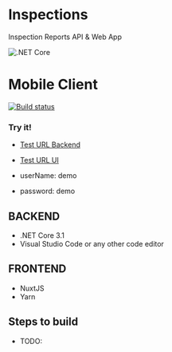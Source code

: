 # Inspections
Inspection Reports API & Web App

![.NET Core](https://github.com/ivaneliasoo/Inspections/workflows/.NET%20Core/badge.svg)

# Mobile Client
[![Build status](https://build.appcenter.ms/v0.1/apps/c0aef46b-14ea-490f-aac3-f99e4e1f6b3b/branches/dev/badge)](https://appcenter.ms)

### Try it!
- [Test URL Backend](https://inspectionsscb.azurewebsites.net/index.html)
- [Test URL UI](https://cs7c5b6c6297fa7x4968xaea.z21.web.core.windows.net/)

- userName: demo
- password: demo

BACKEND
----------
- .NET Core 3.1
- Visual Studio Code or any other code editor

FRONTEND
----------
- NuxtJS
- Yarn

Steps to build
---
- TODO:


